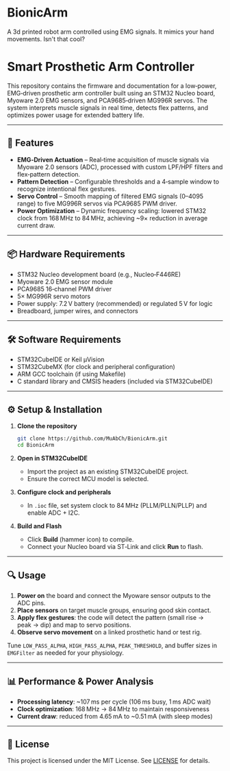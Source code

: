 # BionicArm
A 3d printed robot arm controlled using EMG signals. It mimics your hand movements. Isn't that cool? 

# Smart Prosthetic Arm Controller

This repository contains the firmware and documentation for a low‑power, EMG‑driven prosthetic arm controller built using an STM32 Nucleo board, Myoware 2.0 EMG sensors, and PCA9685‑driven MG996R servos. The system interprets muscle signals in real time, detects flex patterns, and optimizes power usage for extended battery life.

---

## 🚀 Features

- **EMG‑Driven Actuation** – Real‑time acquisition of muscle signals via Myoware 2.0 sensors (ADC), processed with custom LPF/HPF filters and flex‑pattern detection.
- **Pattern Detection** – Configurable thresholds and a 4‑sample window to recognize intentional flex gestures.
- **Servo Control** – Smooth mapping of filtered EMG signals (0–4095 range) to five MG996R servos via PCA9685 PWM driver.
- **Power Optimization** – Dynamic frequency scaling: lowered STM32 clock from 168 MHz to 84 MHz, achieving ~9× reduction in average current draw.

---

## 📦 Hardware Requirements

- STM32 Nucleo development board (e.g., Nucleo‑F446RE)
- Myoware 2.0 EMG sensor module
- PCA9685 16‑channel PWM driver
- 5× MG996R servo motors
- Power supply: 7.2 V battery (recommended) or regulated 5 V for logic
- Breadboard, jumper wires, and connectors

---

## 🛠️ Software Requirements

- STM32CubeIDE or Keil µVision
- STM32CubeMX (for clock and peripheral configuration)
- ARM GCC toolchain (if using Makefile)
- C standard library and CMSIS headers (included via STM32CubeIDE)

---

## ⚙️ Setup & Installation

1. **Clone the repository**
   ```bash
   git clone https://github.com/MuAbCh/BionicArm.git
   cd BionicArm
   ```

2. **Open in STM32CubeIDE**
   - Import the project as an existing STM32CubeIDE project.
   - Ensure the correct MCU model is selected.

3. **Configure clock and peripherals**
   - In `.ioc` file, set system clock to 84 MHz (PLLM/PLLN/PLLP) and enable ADC + I2C.

4. **Build and Flash**
   - Click **Build** (hammer icon) to compile.
   - Connect your Nucleo board via ST‑Link and click **Run** to flash.

---

## 🔍 Usage

1. **Power on** the board and connect the Myoware sensor outputs to the ADC pins.
2. **Place sensors** on target muscle groups, ensuring good skin contact.
3. **Apply flex gestures**: the code will detect the pattern (small rise → peak → dip) and map to servo positions.
4. **Observe servo movement** on a linked prosthetic hand or test rig.

Tune `LOW_PASS_ALPHA`, `HIGH_PASS_ALPHA`, `PEAK_THRESHOLD`, and buffer sizes in `EMGFilter` as needed for your physiology.

---

## 📊 Performance & Power Analysis

- **Processing latency**: ~107 ms per cycle (106 ms busy, 1 ms ADC wait)  
- **Clock optimization**: 168 MHz → 84 MHz to maintain responsiveness  
- **Current draw**: reduced from 4.65 mA to ~0.51 mA (with sleep modes)  

---

## 📄 License

This project is licensed under the MIT License. See [LICENSE](LICENSE) for details.

